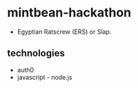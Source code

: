 # mintbean-hackathon
- Egyptian Ratscrew (ERS) or Slap.

## technologies
- auth0
- javascript - node.js
